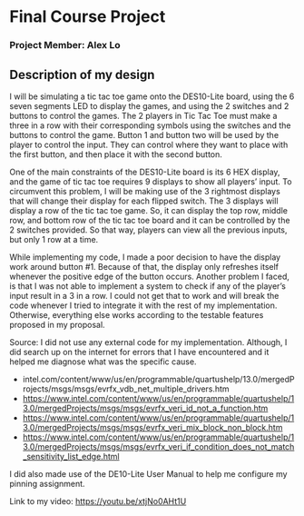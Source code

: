 # Final Course Project
### Project Member: Alex Lo

## Description of my design 
I will be simulating a tic tac toe game onto the DES10-Lite board, using the 6 seven segments LED to display the games, and using the 2 switches and 2 buttons to control the games. The 2 players in Tic Tac Toe must make a three in a row with their corresponding symbols using the switches and the buttons to control the game. Button 1 and button two will be used by the player to control the input. They can control where they want to place with the first button, and then place it with the second button.

One of the main constraints of the DES10-Lite board is its 6 HEX display, and the game of tic tac toe requires 9 displays to show all players’ input. To circumvent this problem, I will be making use of the 3 rightmost displays that will change their display for each flipped switch. The 3 displays will display a row of the tic tac toe game. So, it can display the top row, middle row, and bottom row of the tic tac toe board and it can be controlled by the 2 switches provided. So that way, players can view all the previous inputs, but only 1 row at a time.

While implementing my code, I made a poor decision to have the display work around button #1. Because of that, the display only refreshes itself whenever the positive edge of the button occurs. Another problem I faced, is that I was not able to implement a system to check if any of the player’s input result in a 3 in a row. I could not get that to work and will break the code whenever I tried to integrate it with the rest of my implementation. Otherwise, everything else works according to the testable features proposed in my proposal.

Source:
I did not use any external code for my implementation. Although, I did search up on the internet for errors that I have encountered and it helped me diagnose what was the specific cause.

- intel.com/content/www/us/en/programmable/quartushelp/13.0/mergedProjects/msgs/msgs/evrfx_vdb_net_multiple_drivers.htm
- https://www.intel.com/content/www/us/en/programmable/quartushelp/13.0/mergedProjects/msgs/msgs/evrfx_veri_id_not_a_function.htm
- https://www.intel.com/content/www/us/en/programmable/quartushelp/13.0/mergedProjects/msgs/msgs/evrfx_veri_mix_block_non_block.htm
- https://www.intel.com/content/www/us/en/programmable/quartushelp/13.0/mergedProjects/msgs/msgs/evrfx_veri_if_condition_does_not_match_sensitivity_list_edge.html

I did also made use of the DE10-Lite User Manual to help me configure my pinning assignment.

Link to my video: https://youtu.be/xtjNo0AHt1U
